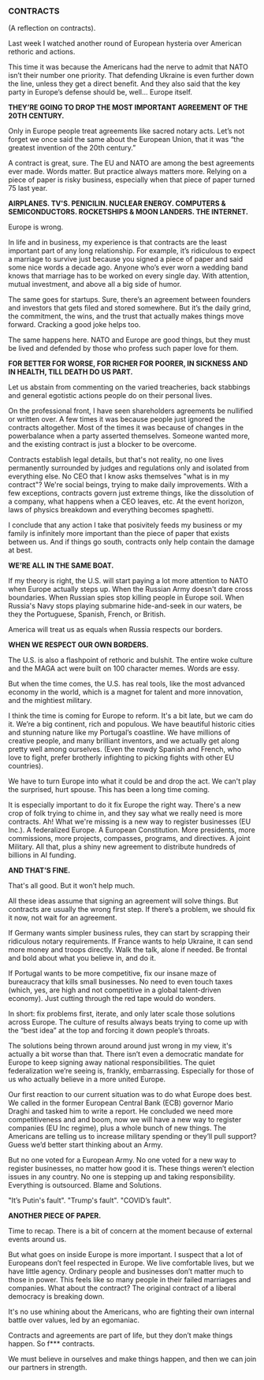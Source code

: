 ### CONTRACTS

(A reflection on contracts).

Last week I watched another round of European hysteria over American rethoric and actions.

This time it was because the Americans had the nerve to admit that NATO isn’t their number one priority. That defending Ukraine is even further down the line, unless they get a direct benefit. And they also said that the key party in Europe’s defense should be, well… Europe itself.

**THEY’RE GOING TO DROP THE MOST IMPORTANT AGREEMENT OF THE 20TH CENTURY.**

Only in Europe people treat agreements like sacred notary acts. Let’s not forget we once said the same about the European Union, that it was “the greatest invention of the 20th century.”

A contract is great, sure. The EU and NATO are among the best agreements ever made. Words matter. But practice always matters more. Relying on a piece of paper is risky business, especially when that piece of paper turned 75 last year. 

**AIRPLANES. TV'S. PENICILIN. NUCLEAR ENERGY. COMPUTERS & SEMICONDUCTORS. ROCKETSHIPS & MOON LANDERS. THE INTERNET.**

Europe is wrong.

In life and in business, my experience is that contracts are the least important part of any long relationship. For example, it’s ridiculous to expect a marriage to survive just because you signed a piece of paper and said some nice words a decade ago. Anyone who’s ever worn a wedding band knows that marriage has to be worked on every single day. With attention, mutual investment, and above all a big side of humor.

The same goes for startups. Sure, there’s an agreement between founders and investors that gets filed and stored somewhere. But it’s the daily grind, the commitment, the wins, and the trust that actually makes things move forward. Cracking a good joke helps too. 

The same happens here. NATO and Europe are good things, but they must be lived and defended by those who profess such paper love for them.

**FOR BETTER FOR WORSE, FOR RICHER FOR POORER, IN SICKNESS AND IN HEALTH, TILL DEATH DO US PART.**

Let us abstain from commenting on the varied treacheries, back stabbings and general egotistic actions people do on their personal lives.

On the professional front, I have seen shareholders agreements be nullified or written over. A few times it was because people just ignored the contracts altogether. Most of the times it was because of changes in the powerbalance when a party asserted themselves. Someone wanted more, and the existing contract is just a blocker to be overcome.

Contracts establish legal details, but that's not reality, no one lives permanently surrounded by judges and regulations only and isolated from everything else. No CEO that I know asks themselves "what is in my contract"? We're social beings, trying to make daily improvements. With a few exceptions, contracts govern just extreme things, like the dissolution of a company, what happens when a CEO leaves, etc.  At the event horizon, laws of physics breakdown and everything becomes spaghetti.

I conclude that any action I take that posivitely feeds my business or my family is infinitely more important than the piece of paper that exists between us. And if things go south, contracts only help contain the damage at best.

**WE’RE ALL IN THE SAME BOAT.**

If my theory is right, the U.S. will start paying a lot more attention to NATO when Europe actually steps up. When the Russian Army doesn't dare cross boundaries. When Russian spies stop killing people in Europe soil. When Russia's Navy stops playing submarine hide-and-seek in our waters, be they the Portuguese, Spanish, French, or British.

America will treat us as equals when Russia respects our borders.

**WHEN WE RESPECT OUR OWN BORDERS.**

The U.S. is also a flashpoint of rethoric and bulshit. The entire woke culture and the MAGA act were built on 100 character memes. Words are essy.

But when the time comes, the U.S. has real tools, like the most advanced economy in the world, which is a magnet for talent and more innovation, and the mightiest military.

I think the time is coming for Europe to reform. It's a bit late, but we cam do it. We’re a big continent, rich and populous. We have beautiful historic cities and stunning nature like my Portugal’s coastline. We have millions of creative people, and many brilliant inventors, and we actually get along pretty well among ourselves. (Even the rowdy Spanish and French, who love to fight, prefer brotherly infighting to picking fights with other EU countries).

We have to turn Europe into what it could be and drop the act. We can't play the surprised, hurt spouse. This has been a long time coming.

It is especially important to do it fix Europe the right way. There's a new crop of folk trying to chime in, and they say what we really need is more contracts. Ah! What we're missing is a new way to register businesses (EU Inc.). A federalized Europe. A European Constitution. More presidents, more commissions, more projects, compasses, programs, and directives. A joint Military. All that, plus a shiny new agreement to distribute hundreds of billions in AI funding.

**AND THAT’S FINE.**

That's all good. But it won’t help much.

All these ideas assume that signing an agreement will solve things. But contracts are usually the wrong first step. If there’s a problem, we should fix it now, not wait for an agreement.

If Germany wants simpler business rules, they can start by scrapping their ridiculous notary requirements. If France wants to help Ukraine, it can send more money and troops directly. Walk the talk, alone if needed. Be frontal and bold about what you believe in, and do it. 

If Portugal wants to be more competitive, fix our insane maze of bureaucracy that kills small businesses. No need to even touch taxes (which, yes, are high and not competitive in a global talent-driven economy). Just cutting through the red tape would do wonders.

In short: fix problems first, iterate, and only later scale those solutions across Europe. The culture of results always beats trying to come up with the “best idea” at the top and forcing it down people’s throats.

The solutions being thrown around around just wrong in my view, it's actually a bit worse than that. There isn’t even a democratic mandate for Europe to keep signing away national responsibilities. The quiet federalization we’re seeing is, frankly, embarrassing. Especially for those of us who actually believe in a more united Europe. 

Our first reaction to our current situation was to do what Europe does best. We called in the former European Central Bank (ECB) governor Mario Draghi and tasked him to write a report. He concluded we need more competitiveness and and boom, now we will have a new way to register companies (EU Inc regime), plus a whole bunch of new things. The Americans are telling us to increase military spending or they’ll pull support? Guess we’d better start thinking about an Army.

But no one voted for a European Army. No one voted for a new way to register businesses, no matter how good it is. These things weren’t election issues in any country. No one is stepping up and taking responsibility. Everything is outsourced. Blame and Solutions. 

"It’s Putin's fault". "Trump's fault". "COVID’s fault". 

**ANOTHER PIECE OF PAPER.**

Time to recap. There is a bit of concern at the moment because of external events around us. 

But what goes on inside Europe is more important. I suspect that a lot of Europeans don’t feel respected in Europe. We live comfortable lives, but we have little agency. Ordinary people and businesses don’t matter much to those in power. This feels like so many people in their failed marriages and companies. What about the contract? The original contract of a liberal democracy is breaking down. 

It's no use whining about the Americans, who are fighting their own internal battle over values, led by an egomaniac. 

Contracts and agreements are part of life, but they don’t make things happen. So f*** contracts. 

We must believe in ourselves and make things happen, and then we can join our partners in strength.
